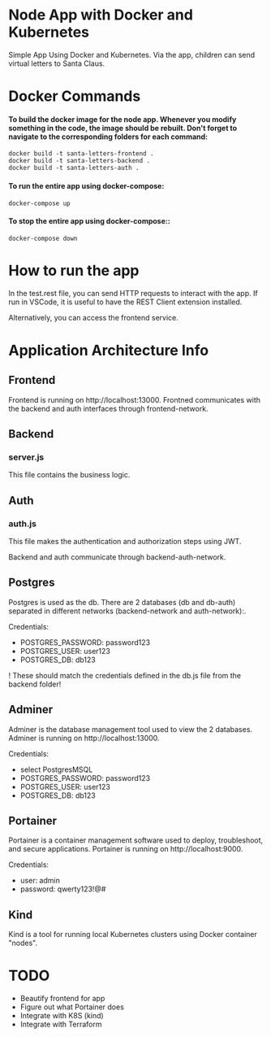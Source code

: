 # Node App with Docker and Kubernetes
Simple App Using Docker and Kubernetes. Via the app, children can send virtual letters to Santa Claus.

# Docker Commands

#### To build the docker image for the node app. Whenever you modify something in the code, the image should be rebuilt. Don't forget to navigate to the corresponding folders for each command:
    docker build -t santa-letters-frontend .
    docker build -t santa-letters-backend .
    docker build -t santa-letters-auth .

#### To run the entire app using docker-compose:
    docker-compose up

#### To stop the entire app using docker-compose::
    docker-compose down

# How to run the app
In the test.rest file, you can send HTTP requests to interact with the app.
If run in VSCode, it is useful to have the REST Client extension installed.

Alternatively, you can access the frontend service.

# Application Architecture Info

## Frontend
Frontend is running on http://localhost:13000.
Frontned communicates with the backend and auth interfaces through frontend-network.

## Backend
### server.js
This file contains the business logic.

## Auth
### auth.js
This file makes the authentication and authorization steps using JWT.

Backend and auth communicate through backend-auth-network.

## Postgres
Postgres is used as the db. There are 2 databases (db and db-auth) separated in different networks (backend-network and auth-network):.

Credentials:
- POSTGRES_PASSWORD: password123
- POSTGRES_USER: user123
- POSTGRES_DB: db123

! These should match the credentials defined in the db.js file from the backend folder!

## Adminer
Adminer is the database management tool used to view the 2 databases.
Adminer is running on http://localhost:13000.

Credentials:
- select PostgresMSQL
- POSTGRES_PASSWORD: password123
- POSTGRES_USER: user123
- POSTGRES_DB: db123

## Portainer
Portainer is a container management software used to deploy, troubleshoot, and secure applications.
Portainer is running on http://localhost:9000.

Credentials:
- user: admin
- password: qwerty123!@#

## Kind
Kind is a tool for running local Kubernetes clusters using Docker container "nodes".


# TODO
- Beautify frontend for app
- Figure out what Portainer does
- Integrate with K8S (kind)
- Integrate with Terraform
